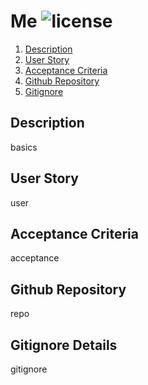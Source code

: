 # Me ![license](https://img.shields.io/badge/license-APACHE-brightgreen)
  1. [Description](#description)
  2. [User Story](#user-story)
  3. [Acceptance Criteria](#acceptance-criteria)
  4. [Github Repository](#github-repository)
  5. [Gitignore](#gitignore-details)

  ## Description
  basics
  ## User Story
  user
  ## Acceptance Criteria
  acceptance
  ## Github Repository
  repo
  ## Gitignore Details
  gitignore
